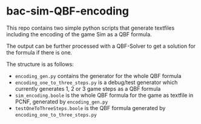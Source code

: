 # bac-sim-QBF-encoding
This repo contains two simple python scripts that generate textfiles including the encoding of the game Sim as a QBF formula.

The output can be further processed with a QBF-Solver to get a solution for the formula if there is one.

The structure is as follows:
* ``encoding_gen.py`` contains the generator for the whole QBF formula
* ``encoding_one_to_three_steps.py`` is a debug/test generator which currently generates 1, 2 or 3 game steps as a QBF formula
* ``sim_encoding.boole`` is the whole QBF formula for the game as textfile in PCNF, generated by ``encoding_gen.py``
* ``testOneToThreeSteps.boole`` is the QBF formula generated by ``encoding_one_to_three_steps.py``
